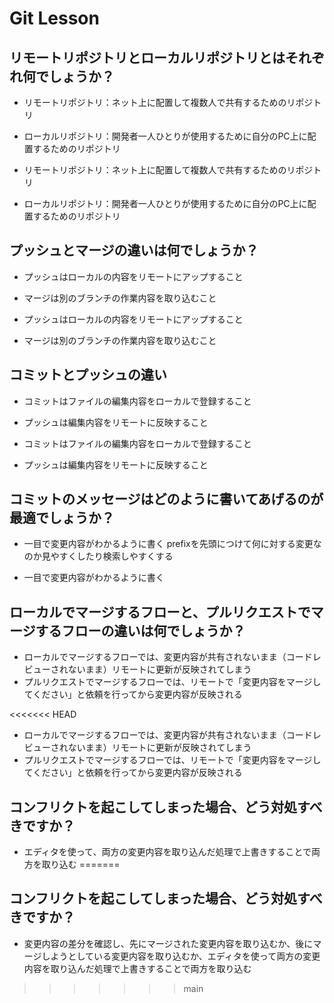 # Git Lesson

## リモートリポジトリとローカルリポジトリとはそれぞれ何でしょうか？
 - リモートリポジトリ：ネット上に配置して複数人で共有するためのリポジトリ
 - ローカルリポジトリ：開発者一人ひとりが使用するために自分のPC上に配置するためのリポジトリ

  - リモートリポジトリ：ネット上に配置して複数人で共有するためのリポジトリ
  - ローカルリポジトリ：開発者一人ひとりが使用するために自分のPC上に配置するためのリポジトリ

## プッシュとマージの違いは何でしょうか？
 - プッシュはローカルの内容をリモートにアップすること
 - マージは別のブランチの作業内容を取り込むこと

  - プッシュはローカルの内容をリモートにアップすること
  - マージは別のブランチの作業内容を取り込むこと

## コミットとプッシュの違い
 - コミットはファイルの編集内容をローカルで登録すること
 - プッシュは編集内容をリモートに反映すること

  - コミットはファイルの編集内容をローカルで登録すること
  - プッシュは編集内容をリモートに反映すること

## コミットのメッセージはどのように書いてあげるのが最適でしょうか？
 - 一目で変更内容がわかるように書く  prefixを先頭につけて何に対する変更なのか見やすくしたり検索しやすくする

  - 一目で変更内容がわかるように書く

## ローカルでマージするフローと、プルリクエストでマージするフローの違いは何でしょうか？
 - ローカルでマージするフローでは、変更内容が共有されないまま（コードレビューされないまま）リモートに更新が反映されてしまう
 - プルリクエストでマージするフローでは、リモートで「変更内容をマージしてください」と依頼を行ってから変更内容が反映される

<<<<<<< HEAD
  - ローカルでマージするフローでは、変更内容が共有されないまま（コードレビューされないまま）リモートに更新が反映されてしまう
  - プルリクエストでマージするフローでは、リモートで「変更内容をマージしてください」と依頼を行ってから変更内容が反映される

## コンフリクトを起こしてしまった場合、どう対処すべきですか？

  - エディタを使って、両方の変更内容を取り込んだ処理で上書きすることで両方を取り込む
=======

## コンフリクトを起こしてしまった場合、どう対処すべきですか？
 - 変更内容の差分を確認し、先にマージされた変更内容を取り込むか、後にマージしようとしている変更内容を取り込むか、エディタを使って両方の変更内容を取り込んだ処理で上書きすることで両方を取り込む
>>>>>>> main
